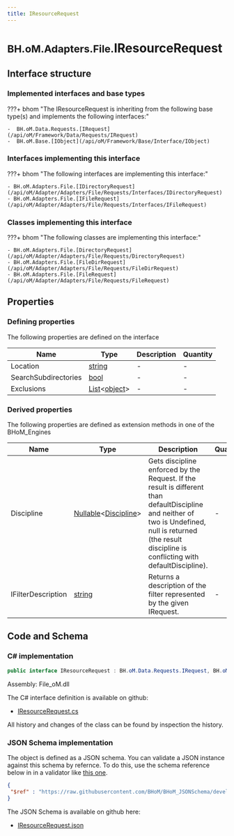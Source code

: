 ```yaml
---
title: IResourceRequest
---
```


# <small>BH.oM.Adapters.File.</small>**IResourceRequest**



## Interface structure

### Implemented interfaces and base types

???+ bhom "The IResourceRequest is inheriting from the following base type(s) and implements the following interfaces:"

    -  BH.oM.Data.Requests.[IRequest](/api/oM/Framework/Data/Requests/IRequest)
    -  BH.oM.Base.[IObject](/api/oM/Framework/Base/Interface/IObject)


### Interfaces implementing this interface

???+ bhom "The following interfaces are implementing this interface:"

    - BH.oM.Adapters.File.[IDirectoryRequest](/api/oM/Adapter/Adapters/File/Requests/Interfaces/IDirectoryRequest)
    - BH.oM.Adapters.File.[IFileRequest](/api/oM/Adapter/Adapters/File/Requests/Interfaces/IFileRequest)


### Classes implementing this interface

???+ bhom "The following classes are implementing this interface:"

    - BH.oM.Adapters.File.[DirectoryRequest](/api/oM/Adapter/Adapters/File/Requests/DirectoryRequest)
    - BH.oM.Adapters.File.[FileDirRequest](/api/oM/Adapter/Adapters/File/Requests/FileDirRequest)
    - BH.oM.Adapters.File.[FileRequest](/api/oM/Adapter/Adapters/File/Requests/FileRequest)


## Properties



### Defining properties

The following properties are defined on the interface

| Name             | Type             | Description      | Quantity         |
|------------------|------------------|------------------|------------------|
| Location | [string](https://learn.microsoft.com/en-us/dotnet/api/System.String?view=netstandard-2.0) | - | - |
| SearchSubdirectories | [bool](https://learn.microsoft.com/en-us/dotnet/api/System.Boolean?view=netstandard-2.0) | - | - |
| Exclusions | [List](https://learn.microsoft.com/en-us/dotnet/api/System.Collections.Generic.List-1?view=netstandard-2.0)&lt;[object](https://learn.microsoft.com/en-us/dotnet/api/System.Object?view=netstandard-2.0)&gt; | - | - |


### Derived properties

The following properties are defined as extension methods in one of the BHoM_Engines

| Name             | Type             | Description      | Quantity         | Engine           |
|------------------|------------------|------------------|------------------|------------------|
| Discipline | [Nullable](https://learn.microsoft.com/en-us/dotnet/api/System.Nullable-1?view=netstandard-2.0)&lt;[Discipline](/api/oM/Adapter/Adapters/Revit/Enums/Discipline)&gt; | Gets discipline enforced by the Request. If the result is different than defaultDiscipline and neither of two is Undefined, null is returned (the result discipline is conflicting with defaultDiscipline). | - | Revit_Engine |
| IFilterDescription | [string](https://learn.microsoft.com/en-us/dotnet/api/System.String?view=netstandard-2.0) | Returns a description of the filter represented by the given IRequest. | - | Revit_Engine |


## Code and Schema

### C# implementation

``` C# title="C#"
public interface IResourceRequest : BH.oM.Data.Requests.IRequest, BH.oM.Base.IObject
```

Assembly: File_oM.dll

The C# interface definition is available on github:

- [IResourceRequest.cs](https://github.com/BHoM/File_Toolkit/blob/develop/File_oM/Requests\Interfaces\IResourceRequest.cs)

All history and changes of the class can be found by inspection the history.
### JSON Schema implementation

The object is defined as a JSON schema. You can validate a JSON instance against this schema by refernce. To do this, use the schema reference below in in a validator like [this one](https://www.jsonschemavalidator.net/).

``` json title="JSON Schema"
{
 "$ref" : "https://raw.githubusercontent.com/BHoM/BHoM_JSONSchema/develop/File_oM/IResourceRequest.json"
}
```

The JSON Schema is available on github here:

- [IResourceRequest.json](https://github.com/BHoM/BHoM_JSONSchema/blob/develop/File_oM/IResourceRequest.json)
